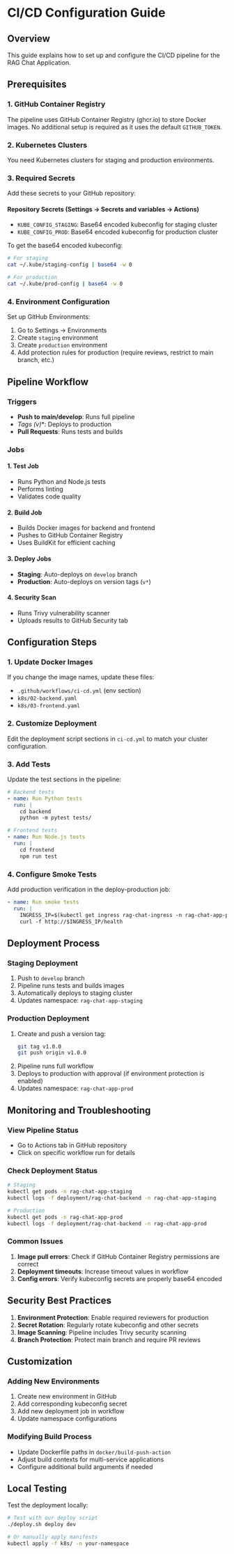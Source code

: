 # CI/CD Configuration Guide

## Overview
This guide explains how to set up and configure the CI/CD pipeline for the RAG Chat Application.

## Prerequisites

### 1. GitHub Container Registry
The pipeline uses GitHub Container Registry (ghcr.io) to store Docker images. No additional setup is required as it uses the default `GITHUB_TOKEN`.

### 2. Kubernetes Clusters
You need Kubernetes clusters for staging and production environments.

### 3. Required Secrets
Add these secrets to your GitHub repository:

#### Repository Secrets (Settings → Secrets and variables → Actions)

- `KUBE_CONFIG_STAGING`: Base64 encoded kubeconfig for staging cluster
- `KUBE_CONFIG_PROD`: Base64 encoded kubeconfig for production cluster

To get the base64 encoded kubeconfig:
```bash
# For staging
cat ~/.kube/staging-config | base64 -w 0

# For production  
cat ~/.kube/prod-config | base64 -w 0
```

### 4. Environment Configuration
Set up GitHub Environments:

1. Go to Settings → Environments
2. Create `staging` environment
3. Create `production` environment
4. Add protection rules for production (require reviews, restrict to main branch, etc.)

## Pipeline Workflow

### Triggers
- **Push to main/develop**: Runs full pipeline
- **Tags (v*)**: Deploys to production
- **Pull Requests**: Runs tests and builds

### Jobs

#### 1. Test Job
- Runs Python and Node.js tests
- Performs linting
- Validates code quality

#### 2. Build Job
- Builds Docker images for backend and frontend
- Pushes to GitHub Container Registry
- Uses BuildKit for efficient caching

#### 3. Deploy Jobs
- **Staging**: Auto-deploys on `develop` branch
- **Production**: Auto-deploys on version tags (`v*`)

#### 4. Security Scan
- Runs Trivy vulnerability scanner
- Uploads results to GitHub Security tab

## Configuration Steps

### 1. Update Docker Images
If you change the image names, update these files:
- `.github/workflows/ci-cd.yml` (env section)
- `k8s/02-backend.yaml`
- `k8s/03-frontend.yaml`

### 2. Customize Deployment
Edit the deployment script sections in `ci-cd.yml` to match your cluster configuration.

### 3. Add Tests
Update the test sections in the pipeline:
```yaml
# Backend tests
- name: Run Python tests
  run: |
    cd backend
    python -m pytest tests/

# Frontend tests  
- name: Run Node.js tests
  run: |
    cd frontend
    npm run test
```

### 4. Configure Smoke Tests
Add production verification in the deploy-production job:
```yaml
- name: Run smoke tests
  run: |
    INGRESS_IP=$(kubectl get ingress rag-chat-ingress -n rag-chat-app-prod -o jsonpath='{.status.loadBalancer.ingress[0].ip}')
    curl -f http://$INGRESS_IP/health
```

## Deployment Process

### Staging Deployment
1. Push to `develop` branch
2. Pipeline runs tests and builds images
3. Automatically deploys to staging cluster
4. Updates namespace: `rag-chat-app-staging`

### Production Deployment
1. Create and push a version tag:
   ```bash
   git tag v1.0.0
   git push origin v1.0.0
   ```
2. Pipeline runs full workflow
3. Deploys to production with approval (if environment protection is enabled)
4. Updates namespace: `rag-chat-app-prod`

## Monitoring and Troubleshooting

### View Pipeline Status
- Go to Actions tab in GitHub repository
- Click on specific workflow run for details

### Check Deployment Status
```bash
# Staging
kubectl get pods -n rag-chat-app-staging
kubectl logs -f deployment/rag-chat-backend -n rag-chat-app-staging

# Production
kubectl get pods -n rag-chat-app-prod
kubectl logs -f deployment/rag-chat-backend -n rag-chat-app-prod
```

### Common Issues

1. **Image pull errors**: Check if GitHub Container Registry permissions are correct
2. **Deployment timeouts**: Increase timeout values in workflow
3. **Config errors**: Verify kubeconfig secrets are properly base64 encoded

## Security Best Practices

1. **Environment Protection**: Enable required reviewers for production
2. **Secret Rotation**: Regularly rotate kubeconfig and other secrets
3. **Image Scanning**: Pipeline includes Trivy security scanning
4. **Branch Protection**: Protect main branch and require PR reviews

## Customization

### Adding New Environments
1. Create new environment in GitHub
2. Add corresponding kubeconfig secret
3. Add new deployment job in workflow
4. Update namespace configurations

### Modifying Build Process
- Update Dockerfile paths in `docker/build-push-action`
- Adjust build contexts for multi-service applications
- Configure additional build arguments if needed

## Local Testing

Test the deployment locally:
```bash
# Test with our deploy script
./deploy.sh deploy dev

# Or manually apply manifests
kubectl apply -f k8s/ -n your-namespace
```